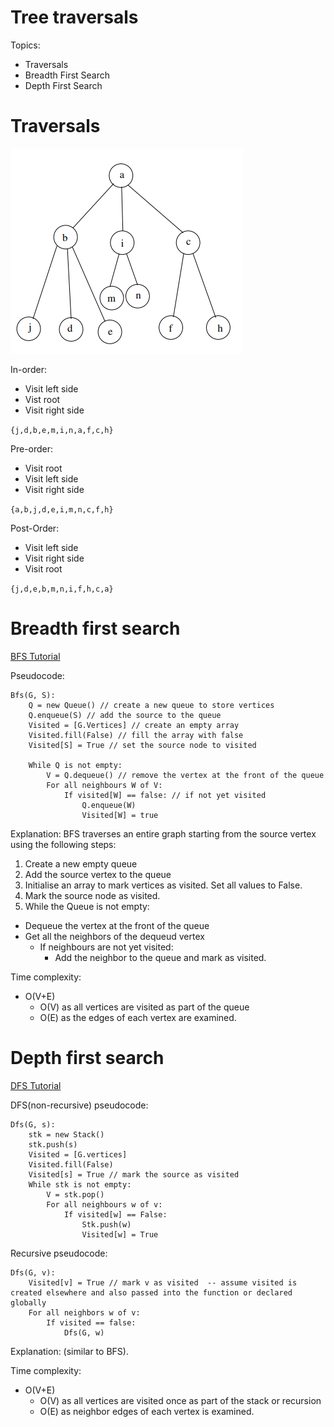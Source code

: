 # Tree traversals 
Topics:
- Traversals 
- Breadth First Search
- Depth First Search

# Traversals 
![tree-traversal-exercise](/images/treeTraversal-image1.png)

In-order:
- Visit left side
- Vist root
- Visit right side

`{j,d,b,e,m,i,n,a,f,c,h}`

Pre-order:
- Visit root
- Visit left side
- Visit right side

`{a,b,j,d,e,i,m,n,c,f,h}`

Post-Order:
- Visit left side
- Visit right side
- Visit root

`{j,d,e,b,m,n,i,f,h,c,a}`

# Breadth first search
[BFS Tutorial](https://www.hackerearth.com/practice/algorithms/graphs/breadth-first-search/tutorial/)

Pseudocode: 
```
Bfs(G, S): 
	Q = new Queue() // create a new queue to store vertices 
	Q.enqueue(S) // add the source to the queue 
	Visited = [G.Vertices] // create an empty array 
	Visited.fill(False) // fill the array with false
	Visited[S] = True // set the source node to visited 
	
	While Q is not empty: 
		V = Q.dequeue() // remove the vertex at the front of the queue 
		For all neighbours W of V: 
			If visited[W] == false: // if not yet visited 
				Q.enqueue(W)
				Visited[W] = true 
```
Explanation: 
BFS traverses an entire graph starting from the source vertex using the following steps: 
1. Create a new empty queue 
2. Add the source vertex to the queue 
3. Initialise an array to mark vertices as visited. Set all values to False. 
4. Mark the source node as visited. 
5. While the Queue is not empty:
  - Dequeue the vertex at the front of the queue 
  - Get all the neighbors of the dequeud vertex 
    - If neighbours are not yet visited:
      - Add the neighbor to the queue and mark as visited. 

Time complexity:
- O(V+E)
  - O(V) as all vertices are visited as part of the queue 
  - O(E) as the edges of each vertex are examined. 

# Depth first search
[DFS Tutorial](https://www.hackerearth.com/practice/algorithms/graphs/depth-first-search/tutorial/)

DFS(non-recursive) pseudocode: 
```
Dfs(G, s): 
	stk = new Stack()
	stk.push(s)
	Visited = [G.vertices] 
	Visited.fill(False)
	Visited[s] = True // mark the source as visited  
	While stk is not empty: 
		V = stk.pop() 
		For all neighbours w of v:
			If visited[w] == False:
				Stk.push(w)
				Visited[w] = True
```

Recursive pseudocode: 
```
Dfs(G, v):
	Visited[v] = True // mark v as visited  -- assume visited is created elsewhere and also passed into the function or declared globally 
	For all neighbors w of v:
		If visited == false:
			Dfs(G, w)  
```

Explanation:
(similar to BFS).

Time complexity: 
- O(V+E)
  - O(V) as all vertices are visited once as part of the stack or recursion 
  - O(E) as neighbor edges of each vertex is examined. 
